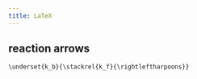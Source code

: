 ```yaml
---
title: LaTeX
---
```



## reaction arrows

```
\underset{k_b}{\stackrel{k_f}{\rightleftharpoons}}
```

